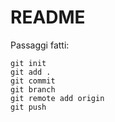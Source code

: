 # README

Passaggi fatti:

```
git init
git add .
git commit
git branch
git remote add origin
git push
```